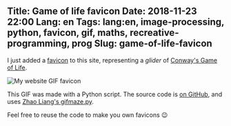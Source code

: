 Title: Game of life favicon
Date: 2018-11-23 22:00
Lang: en
Tags: lang:en, image-processing, python, favicon, gif, maths, recreative-programming, prog
Slug: game-of-life-favicon
---

I just added a [favicon](https://it.wikipedia.org/wiki/Favicon) to this site,
representing a _glider_ of [Conway's Game of Life](https://en.wikipedia.org/wiki/Conway%27s_Game_of_Life).

![My website GIF favicon](https://chezsoi.org/favicon.ico)

This GIF was made with a Python script.
The source code is [on GitHub](https://github.com/Lucas-C/dotfiles_and_notes/blob/master/languages/python/favicon.py),
and uses [Zhao Liang's gifmaze.py](https://github.com/neozhaoliang/pywonderland/blob/master/src/gifmaze/gifmaze.py).

Feel free to reuse the code to make you own favicons 😉

<!-- Another cool animated GIF favicon: https://i1.wp.com/studinano.com/wp-content/uploads/2018/11/favicon.gif -->

<style>
article img {
    transform: scale(8);
    image-rendering: optimizeSpeed;
    margin: 5rem auto;
}
</style>
